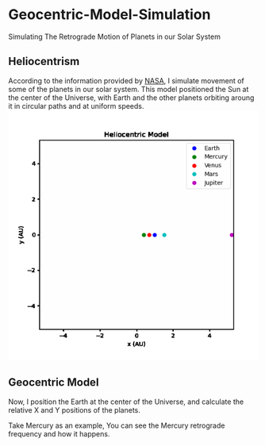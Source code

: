 # Geocentric-Model-Simulation
Simulating The Retrograde Motion of Planets in our Solar System
## Heliocentrism
According to the information provided by [NASA](https://solarsystem.nasa.gov/planets/overview/), I simulate movement of some of the planets in our solar system.
This model positioned the Sun at the center of the Universe, with Earth and the other planets orbiting aroung it in circular paths and at uniform speeds.
![](https://github.com/KelvinYang0320/Geocentric-Model-Simulation/blob/main/HeliocentricModel.gif)

## Geocentric Model
Now, I position the Earth at the center of the Universe, and calculate the relative X and Y positions of the planets.

Take Mercury as an example, You can see the Mercury retrograde frequency and how it happens.

